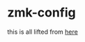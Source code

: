 # zmk-config

this is all lifted from [here](https://github.com/urob/zmk-config/blob/main/readme.md)

